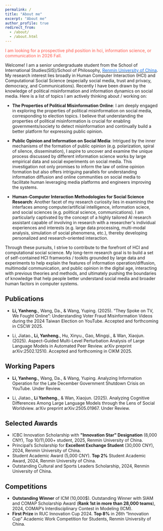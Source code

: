 ```yaml
---
permalink: /
title: "About me"
excerpt: "About me"
author_profile: true
redirect_from: 
  - /about/
  - /about.html
---
```


 <span style="color:#FF574A">I am looking for a prospective phd position in hci, information science, or communication in 2026 Fall.</span>

Welcome! I am a senior undergraduate student from the School of International Studies(SIS)/School of Philosophy, [<span style="color:#1a73e8;">Renmin University of China</span>](https://www.ruc.edu.cn/). My research interest lies broadly in Human Computer Interaction (HCI) and Computational Social Science (especially social media, trust and privacy, democracy, and Communications). Recently I have been drawn by the knowledge of political misinformation and information dynamics on social media. Here is a list of topics I am actively thinking about / working on: 
- **The Properties of Political Misinformation Online**: I am deeply engaged in exploring the properties of political misinformation on social media, corresponding to election topics. I believe that understanding the properties of political misinformation is crucial for enabling governments/society to detect misinformation and continually build a better platform for expressing public opinion.

- **Public Opinion and Information on Social Media**: Intrigued by the inner mechanisms of the formation of public opinion (e.g. polarization, spiral of silence, dissemination), I aspire to uncover and examine the unique process discussed by different information science works by large empirical data and social experiments on social media. This investigation not only promises to inform the law of online opinion formation but also offers intriguing parallels for understanding information diffusion and online communities on social media to facilitate human leveraging media platforms and engineers improving the systems.

- **Human-Computer Interaction Methodologies for Social Science Research**: Another facet of my research curiosity lies in examining the interfaces among computer/artificial intelligence, information sciece,  and social sciences (e.g. political science, communications). I am particularly captivated by the concept of a highly tailored AI research assistant capable of involving in research with a researcher's individual experiences and interests (e.g. large data processing, multi-modal analysis, simulation of social phenomena, etc.), thereby developing personalized and research-oriented interaction.

Through these pursuits, I strive to contribute to the forefront of HCI and computational social science. My long-term research goal is to build a set of self-contained HCI framworks / tookits grounded by large data and experiments to help explain the features of information operation/diffusion, multimodal communication, and public opinion in the digital age, interacting with previous theories and methods, and ultimately pushing the boundaries of knowledge that help people better understand social media and broader human factors in computer systems.


## Publications

- **Li, Yanheng.**, Wang, Da., & Wang, Yuping. (2025). “They Spoke on TV, We Fought Online”: Understanding  Voter Fraud  Misinformation Videos during the 2024 Taiwan Election on YouTube. Accepted and forthcoming in CSCW 2025.

- Li, Jiatao., **Li, Yanheng.**, Hu, Xinyu., Gao, Mingqi., & Wan, Xiaojun. (2025). Aspect-Guided Multi-Level Perturbation Analysis of Large Language Models in Automated Peer Review. arXiv preprint arXiv:2502.12510. Accepted and forthcoming in CIKM 2025. <be>

## Working Papers

- **Li, Yanheng.**, Wang, Da., & Wang, Yuping. Analyzing Information Operation for the Late December Government Shutdown Crisis on YouTube. Under Review.

- Li, Jiatao., **Li Yanheng.**, & Wan, Xiaojun. (2025). Analyzing Cognitive Differences Among Large Language Models through the Lens of Social Worldview. arXiv preprint arXiv:2505.01967. Under Review.


## Selected Awards
- ICBC Innovation Scholarship with **"Innovation Star" Designation** (8,000 CNY), Top 10/11,000+ student, 2025, Renmin University of China.
- Principal’s Scholarship for **Excellent Exchange Student** (30,000 CNY), 2024, Renmin University of China.
- Student Academic Award (5,000 CNY). **Top 2%** Student Academic Award, 2024, Renmin University of China.
- Outstanding Cultural and Sports Leaders Scholarship, 2024, Renmin University of China.


## Competitions
- **Outstanding Winner** of ICM (10,000$). Outstanding Winner with SIAM and COMAP Scholarship Award (**Rank 1st in more than 28,000 teams**), 2024, COMAP’s Interdisciplinary Contest in Modeling (ICM).
- **First Prize** in RUC Innovation Cup 2024. **Top 8%** in 26th “Innovation Cup” Academic Work Competition
for Students, Renmin University of China.


<!--<a href="http://www.clustrmaps.com/map/Chrisleeyh.github.io" title="Visit tracker for Chrisleeyh.github.io"><img src="//www.clustrmaps.com/map_v2.png?d=Me_sEzsM2boLt8c8-yw7Ej7U5ICu0M-hw9sffOWhDYE" /></a>



<!-- [Email](mailto:2200016651@stu.pku.edu.cn) / [Github](https://github.com/leejamesss) / [Wechat](../images/wechat.jpg) / [CSDN](https://blog.csdn.net/m0_72410588?spm=1000.2115.3001.5343) -->

